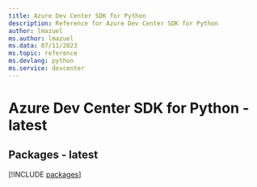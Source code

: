 ```yaml
---
title: Azure Dev Center SDK for Python
description: Reference for Azure Dev Center SDK for Python
author: lmazuel
ms.author: lmazuel
ms.data: 07/11/2023
ms.topic: reference
ms.devlang: python
ms.service: devcenter
---
```

# Azure Dev Center SDK for Python - latest
## Packages - latest
[!INCLUDE [packages](dev-center-index.md)]